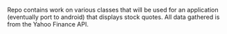 Repo contains work on various classes that will be used for an application (eventually port to android) that displays stock quotes.
All data gathered is from the Yahoo Finance API.

